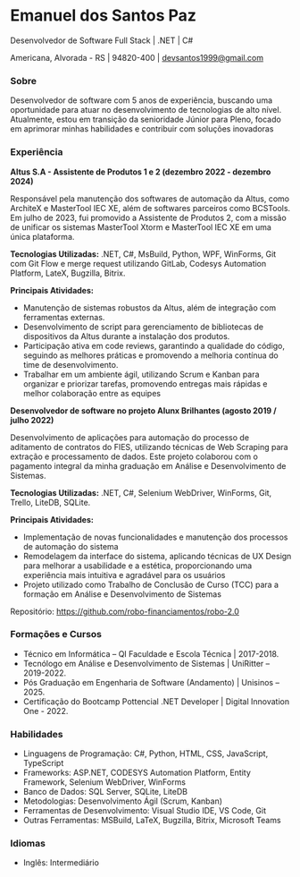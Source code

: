 # Emanuel dos Santos Paz

Desenvolvedor de Software Full Stack | .NET | C#

Americana, Alvorada - RS | 94820-400 | <devsantos1999@gmail.com>

### Sobre

Desenvolvedor de software com 5 anos de experiência, buscando uma oportunidade para atuar no desenvolvimento de tecnologias de alto nível. Atualmente, estou em transição da senioridade Júnior para Pleno, focado em aprimorar minhas habilidades e contribuir com soluções inovadoras

### Experiência

**Altus S.A - Assistente de Produtos 1 e 2 (dezembro 2022 - dezembro 2024)**

Responsável pela manutenção dos softwares de automação da Altus, como ArchiteX e MasterTool IEC XE, além de softwares parceiros como BCSTools. Em julho de 2023, fui promovido a Assistente de Produtos 2, com a missão de unificar os sistemas MasterTool Xtorm e MasterTool IEC XE em uma única plataforma.

**Tecnologias Utilizadas:** .NET, C#, MsBuild, Python, WPF, WinForms, Git com Git Flow e merge request utilizando GitLab, Codesys Automation Platform, LateX, Bugzilla, Bitrix.

**Principais Atividades:**

- Manutenção de sistemas robustos da Altus, além de integração com ferramentas externas.
- Desenvolvimento de script para gerenciamento de bibliotecas de dispositivos da Altus durante a instalação dos produtos.
- Participação ativa em code reviews, garantindo a qualidade do código, seguindo as melhores práticas e promovendo a melhoria contínua do time de desenvolvimento.
- Trabalhar em um ambiente ágil, utilizando Scrum e Kanban para organizar e priorizar tarefas, promovendo entregas mais rápidas e melhor colaboração entre as equipes

**Desenvolvedor de software no projeto Alunx Brilhantes (agosto 2019 / julho 2022)**

Desenvolvimento de aplicações para automação do processo de aditamento de contratos do FIES, utilizando técnicas de Web Scraping para extração e processamento de dados. Este projeto colaborou com o pagamento integral da minha graduação em Análise e Desenvolvimento de Sistemas.

**Tecnologias Utilizadas:** .NET, C#, Selenium WebDriver, WinForms, Git, Trello, LiteDB, SQLite.

**Principais Atividades:**

- Implementação de novas funcionalidades e manutenção dos processos de automação do sistema
- Remodelagem da interface do sistema, aplicando técnicas de UX Design para melhorar a usabilidade e a estética, proporcionando uma experiência mais intuitiva e agradável para os usuários
- Projeto utilizado como Trabalho de Conclusão de Curso (TCC) para a formação em Análise e Desenvolvimento de Sistemas

Repositório: <https://github.com/robo-financiamentos/robo-2.0>

### Formações e Cursos

- Técnico em Informática – QI Faculdade e Escola Técnica | 2017-2018.
- Tecnólogo em Análise e Desenvolvimento de Sistemas | UniRitter – 2019-2022.
- Pós Graduação em Engenharia de Software (Andamento) | Unisinos – 2025.
- Certificação do Bootcamp Pottencial .NET Developer | Digital Innovation One - 2022.

### Habilidades

- Linguagens de Programação: C#, Python, HTML, CSS, JavaScript, TypeScript
- Frameworks: ASP.NET, CODESYS Automation Platform, Entity Framework, Selenium WebDriver, WinForms
- Banco de Dados: SQL Server, SQLite, LiteDB
- Metodologias: Desenvolvimento Ágil (Scrum, Kanban)
- Ferramentas de Desenvolvimento: Visual Studio IDE, VS Code, Git
- Outras Ferramentas: MSBuild, LaTeX, Bugzilla, Bitrix, Microsoft Teams

### Idiomas

- Inglês: Intermediário
